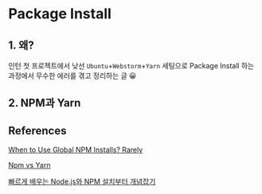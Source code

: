# Package Install

## 1. 왜?

인턴 첫 프로젝트에서 낮선 `Ubuntu`+`Webstorm`+`Yarn` 세팅으로 Package Install 하는 과정에서 무수한 에러를 겪고 정리하는 글 😀

## 2. NPM과 Yarn



## References

[When to Use Global NPM Installs? Rarely](https://dev.to/tallyb/when-to-use-global-npm-installs-rarely-2dm3)

[Npm vs Yarn](https://medium.com/@ehddnjs8989/npm-vs-yarn-3a611c89d291)

[빠르게 배우는 Node.js와 NPM 설치부터 개념잡기](https://kdydesign.github.io/2017/07/15/nodejs-npm-tutorial/)